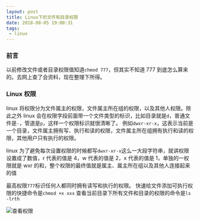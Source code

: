 ```yaml
---
layout: post
title: Linux下的文件和目录权限
date: 2018-08-05 19:00:31
tags:
 - linux
---
```


### 前言

以前修改文件或者目录权限值知道`chmod 777`，但其实不知道 777 到底怎么算来的。去网上查了会资料，现在整理下所得。

### Linux 权限

linux 将权限分为文件属主的权限，文件属主所在组的权限，以及其他人权限。除此之外 linux 会在权限字段前面带一个文件类型的标识，比如目录就是`d`，普通文件是`-`，管道是`p`，这样一个权限标识就很清晰了。
例如`dwxr-xr-x`，这表示当前是一个目录，文件属主拥有写、执行和读的权限，文件属主所在组拥有执行和读的权限，其他用户只有执行的权限。

linux 为了避免每次设置权限的时候都写`dwxr-xr-x`这么一大段字符串，就讲权限设置成了数值，r 代表的值是 4，w 代表的值是 2，x 代表的值是 1，单独的一权限就是 wxr 的和，整个权限的最终值就是属主、属主所在组以及其他人连接起来的值

最高权限`777`标识任何人都同时拥有读写和执行的权限。
快速给文件添加可执行权限的快捷命令是`chmod +x xxx`
查看当前目录下所有文件和目录的权限的命令是`ls -lrth`

![查看权限](https://fs.andylistudio.com/1533468211123.png)
